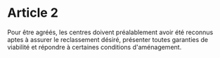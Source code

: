# Article 2

Pour être agréés, les centres doivent préalablement avoir été reconnus aptes à assurer le reclassement désiré, présenter toutes garanties de viabilité et répondre à certaines conditions d'aménagement.

